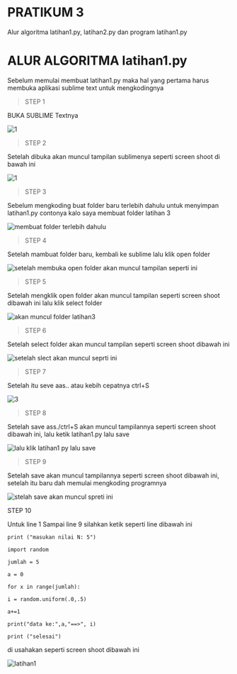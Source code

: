 # PRATIKUM 3
Alur algoritma latihan1.py, latihan2.py dan program latihan1.py 
# ALUR ALGORITMA latihan1.py
Sebelum memulai membuat latihan1.py maka hal yang pertama harus membuka aplikasi sublime text untuk mengkodingnya
>STEP 1

BUKA SUBLIME Textnya

![1](https://user-images.githubusercontent.com/46584196/52624915-70b66900-2ee2-11e9-8b3b-8305617166b2.png)

>STEP 2

Setelah dibuka akan muncul tampilan sublimenya seperti screen shoot di bawah ini

![1](https://user-images.githubusercontent.com/46584196/52686798-e6254680-2f81-11e9-9974-c4fe34bc9e4f.png)

>STEP 3

Sebelum mengkoding buat folder baru terlebih dahulu untuk menyimpan latihan1.py contonya kalo saya membuat folder latihan 3

![membuat folder terlebih dahulu](https://user-images.githubusercontent.com/46584196/52685687-4665b980-2f7d-11e9-862a-37ccfd076d17.png)

>STEP 4

Setelah mambuat folder baru, kembali ke sublime lalu klik open folder

![setelah membuka open folder akan muncul tampilan seperti ini](https://user-images.githubusercontent.com/46584196/52686138-fa1b7900-2f7e-11e9-90a7-be4a71b52f89.png)

>STEP 5

Setelah mengklik open folder akan muncul tampilan seperti screen shoot dibawah ini lalu klik select folder

![akan muncul folder latihan3](https://user-images.githubusercontent.com/46584196/52686910-44eac000-2f82-11e9-8229-e907a7bc14a9.png)

>STEP 6

Setelah select folder akan muncul tampilan seperti screen shoot dibawah ini 

![setelah slect akan muncul seprti ini](https://user-images.githubusercontent.com/46584196/52687232-90ea3480-2f83-11e9-90af-746a29eec2c2.png)

>STEP 7

Setelah itu seve aas.. atau kebih cepatnya ctrl+S

![3](https://user-images.githubusercontent.com/46584196/52681313-03501a00-2f6e-11e9-92d8-9d12afa88ab5.png)

>STEP 8

Setelah save ass./ctrl+S akan muncul tampilannya seperti screen shoot dibawah ini, lalu ketik latihan1.py lalu save

![lalu klik latihan1 py lalu save](https://user-images.githubusercontent.com/46584196/52687475-add33780-2f84-11e9-8e5a-62325eb6a6f6.png)

>STEP 9

Setelah save akan muncul tampilannya seperti screen shoot dibawah ini, setelah itu baru dah memulai mengkoding programnya

![stelah save akan muncul spreti ini](https://user-images.githubusercontent.com/46584196/52687630-68fbd080-2f85-11e9-8bfe-67831dfdb05d.png)

STEP 10

Untuk line 1 Sampai line 9 silahkan ketik seperti line dibawah ini
```
print ("masukan nilai N: 5") 

import random

jumlah = 5

a = 0

for x in range(jumlah):

i = random.uniform(.0,.5)

a+=1

print("data ke:",a,"==>", i)

print ("selesai")
```
di usahakan seperti screen shoot dibawah ini

![latihan1](https://user-images.githubusercontent.com/46584196/52688303-74043000-2f88-11e9-90fa-af99f49ce568.png)


